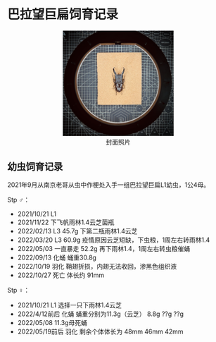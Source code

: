 # 巴拉望巨扁饲育记录

<div align=center><img width="50%" src=".pic/IMG_0041.JPG"/></div>

<div align="center">封面照片</div>

## 幼虫饲育记录

2021年9月从南京老哥从虫中作梗处入手一组巴拉望巨扁L1幼虫，1公4母。

Stp ♂：
+ 2021/10/21 L1 
+ 2021/11/22 下飞帆雨林1.4云芝菌瓶
+ 2022/02/13 L3 45.7g 下第二瓶雨林1.4云芝
+ 2022/03/20 L3 60.9g 疫情原因云芝短缺，下虫粮，1周左右转雨林1.4 
+ 2022/05/03 一直暴走 52.2g 再下雨林1.4，1周左右转虫粮催蛹
+ 2022/09/13 化蛹 蛹重30.8g
+ 2022/10/19 羽化 鞘翅折损，内翅无法收回，渗黑色组织液
+ 2022/10/27 死亡 体长约 91mm

Stp ♀：
+ 2021/10/21 L1 选择一只下雨林1.4云芝
+ 2022/4/12前后 化蛹 蛹重分别为11.3g（云芝） 8.8g  ??g  ??g
+ 2022/05/08 11.3g母死蛹
+ 2022/05/19前后 羽化 剩余个体体长为 48mm 46mm 42mm
